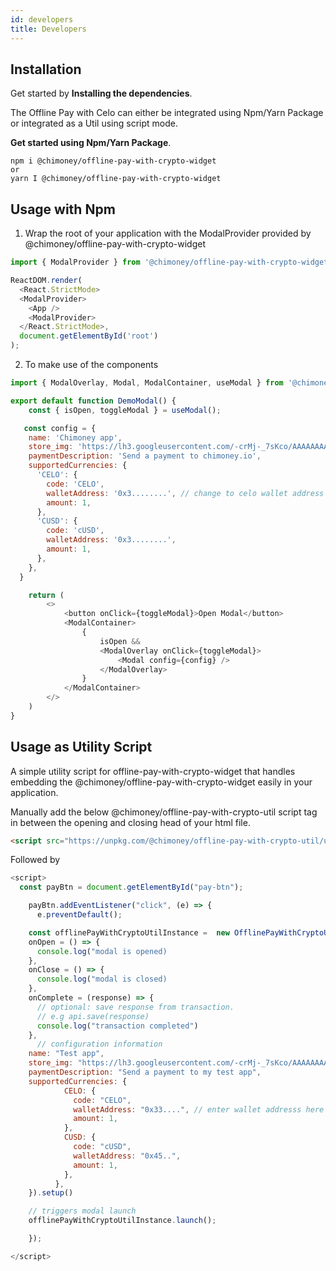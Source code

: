 ```yaml
---
id: developers
title: Developers
---
```


## Installation

Get started by **Installing the dependencies**.

The Offline Pay with Celo can either be integrated using Npm/Yarn Package or integrated as a Util using script mode.

**Get started using Npm/Yarn Package**.
```shell
npm i @chimoney/offline-pay-with-crypto-widget
or
yarn I @chimoney/offline-pay-with-crypto-widget
```


## Usage with Npm

1.	Wrap the root of your application with the ModalProvider provided by @chimoney/offline-pay-with-crypto-widget

```js
import { ModalProvider } from '@chimoney/offline-pay-with-crypto-widget';

ReactDOM.render(
  <React.StrictMode>
  <ModalProvider>
    <App />
    <ModalProvider>
  </React.StrictMode>,
  document.getElementById('root')
);
```

2.	To make use of the components
```js
import { ModalOverlay, Modal, ModalContainer, useModal } from '@chimoney/offline-pay-with-crypto-widget';

export default function DemoModal() {
    const { isOpen, toggleModal } = useModal();

   const config = {
    name: 'Chimoney app',
    store_img: 'https://lh3.googleusercontent.com/-crMj-_7sKco/AAAAAAAAAAI/AAAAAAAAAAA/8wRiFKrmpe8/s88-p-k-no-ns-nd/photo.jpg',
    paymentDescription: 'Send a payment to chimoney.io',
    supportedCurrencies: {
      'CELO': {
        code: 'CELO',
        walletAddress: '0x3........', // change to celo wallet address here
        amount: 1,
      },
      'CUSD': {
        code: 'cUSD',
        walletAddress: '0x3........',
        amount: 1,
      },
    },
  }

    return (
        <>
            <button onClick={toggleModal}>Open Modal</button>
            <ModalContainer>
                {
                    isOpen &&
                    <ModalOverlay onClick={toggleModal}>
                        <Modal config={config} />
                    </ModalOverlay>
                }
            </ModalContainer>
        </>
    )
}
```


## Usage as Utility Script

A simple utility script for offline-pay-with-crypto-widget that handles embedding the @chimoney/offline-pay-with-crypto-widget easily in your application.

Manually add the below @chimoney/offline-pay-with-crypto-util script tag in between the opening and closing head of your html file.

```html
<script src="https://unpkg.com/@chimoney/offline-pay-with-crypto-util/umd/index.js" async></script>
```

Followed by

```js
<script>
  const payBtn = document.getElementById("pay-btn");

    payBtn.addEventListener("click", (e) => {
      e.preventDefault();

    const offlinePayWithCryptoUtilInstance =  new OfflinePayWithCryptoUtil({
    onOpen = () => {
      console.log("modal is opened)
    },
    onClose = () => {
      console.log("modal is closed)
    },
    onComplete = (response) => {
      // optional: save response from transaction.
      // e.g api.save(response)
      console.log("transaction completed")
    },
      // configuration information
    name: "Test app",
    store_img: "https://lh3.googleusercontent.com/-crMj-_7sKco/AAAAAAAAAAI/AAAAAAAAAAA/8wRiFKrmpe8/s88-p-k-no-ns-nd/photo.jpg",
    paymentDescription: "Send a payment to my test app",
    supportedCurrencies: {
            CELO: {
              code: "CELO",
              walletAddress: "0x33....", // enter wallet addresss here
              amount: 1,
            },
            CUSD: {
              code: "cUSD",
              walletAddress: "0x45..",
              amount: 1,
            },
          },
    }).setup()

    // triggers modal launch
    offlinePayWithCryptoUtilInstance.launch();

    });

</script>
```


